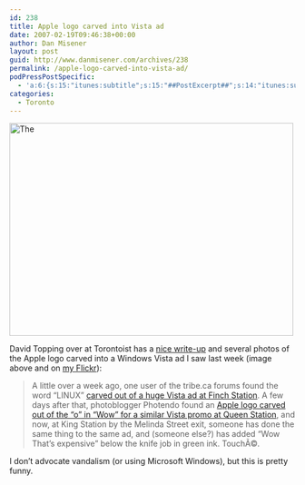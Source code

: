 ```yaml
---
id: 238
title: Apple logo carved into Vista ad
date: 2007-02-19T09:46:38+00:00
author: Dan Misener
layout: post
guid: http://www.danmisener.com/archives/238
permalink: /apple-logo-carved-into-vista-ad/
podPressPostSpecific:
  - 'a:6:{s:15:"itunes:subtitle";s:15:"##PostExcerpt##";s:14:"itunes:summary";s:15:"##PostExcerpt##";s:15:"itunes:keywords";s:17:"##WordPressCats##";s:13:"itunes:author";s:10:"##Global##";s:15:"itunes:explicit";s:7:"Default";s:12:"itunes:block";s:7:"Default";}'
categories:
  - Toronto
---
```

[<img width="500" height="375" alt="The " src="http://farm1.static.flickr.com/153/392457905_c4530e6dc9.jpg" />](http://www.flickr.com/photos/danmisener/392457905/ "Photo Sharing")

David Topping over at Torontoist has a [nice write-up](http://www.torontoist.com/archives/2007/02/the_war_starts.php) and several photos of the Apple logo carved into a Windows Vista ad I saw last week (image above and on [my Flickr](http://flickr.com/photos/danmisener/tags/thewowstartsnow/)):

> A little over a week ago, one user of the tribe.ca forums found the word &#8220;LINUX&#8221; <a target="_blank" href="http://www.tribemagazine.com/board/showthread.php?t=129705">carved out of a huge Vista ad at Finch Station</a>. A few days after that, photoblogger Photendo found an <a target="_blank" href="http://photendo.com/index.php?showimage=8">Apple logo carved out of the &#8220;o&#8221; in &#8220;Wow&#8221; for a similar Vista promo at Queen Station</a>, and now, at King Station by the Melinda Street exit, someone has done the same thing to the same ad, and (someone else?) has added &#8220;Wow That&#8217;s expensive&#8221; below the knife job in green ink. TouchÃ©.

I don&#8217;t advocate vandalism (or using Microsoft Windows), but this is pretty funny.